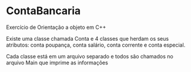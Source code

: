 # ContaBancaria
Exercício de Orientação a objeto em C++

Existe uma classe chamada Conta e 4 classes que herdam os seus atributos: conta poupança, conta salário, conta corrente e conta especial.

Cada classe está em um arquivo separado e todos são chamados no arquivo Main que imprime as informações
